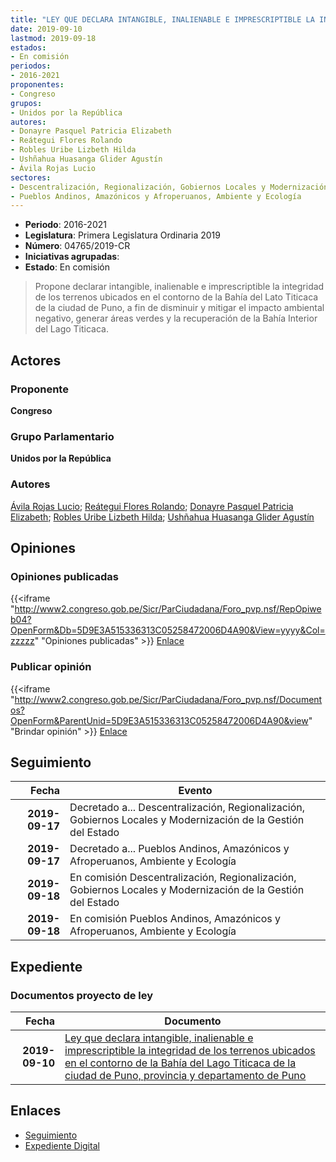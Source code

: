 ```yaml
---
title: "LEY QUE DECLARA INTANGIBLE, INALIENABLE E IMPRESCRIPTIBLE LA INTEGRIDAD DE LOS TERRENOS UBICADOS EN EL CONTORNO DE LA BAHÍA DEL LAGO TITICACA DE LA CIUDAD DE PUNO, PROVINCIA Y DEPARTAMENTO DE PUNO"
date: 2019-09-10
lastmod: 2019-09-18
estados:
- En comisión
periodos:
- 2016-2021
proponentes:
- Congreso
grupos:
- Unidos por la República
autores:
- Donayre Pasquel Patricia Elizabeth
- Reátegui Flores Rolando
- Robles Uribe Lizbeth Hilda
- Ushñahua Huasanga Glider Agustín
- Ávila Rojas Lucio
sectores:
- Descentralización, Regionalización, Gobiernos Locales y Modernización de la Gestión del Estado
- Pueblos Andinos, Amazónicos y Afroperuanos, Ambiente y Ecología
---
```

- **Periodo**: 2016-2021
- **Legislatura**: Primera Legislatura Ordinaria 2019
- **Número**: 04765/2019-CR
- **Iniciativas agrupadas**: 
- **Estado**: En comisión

> Propone declarar intangible, inalienable e imprescriptible la integridad de los terrenos ubicados en el contorno de la Bahía del Lato Titicaca de la ciudad de Puno, a fin de disminuir y mitigar el impacto ambiental negativo, generar áreas verdes y la recuperación de la Bahía Interior del Lago Titicaca.


## Actores

### Proponente

**Congreso**

### Grupo Parlamentario

**Unidos por la República**

### Autores

[Ávila Rojas Lucio](mailto:mailto:lavilar@congreso.gob.pe); [Reátegui Flores Rolando](mailto:mailto:rreategui@congreso.gob.pe); [Donayre Pasquel Patricia Elizabeth](mailto:mailto:pdonayre@congreso.gob.pe); [Robles Uribe Lizbeth Hilda](mailto:mailto:lroblesu@congreso.gob.pe); [Ushñahua Huasanga Glider Agustín](mailto:mailto:gushnahua@congreso.gob.pe)

## Opiniones

### Opiniones publicadas

{{<iframe "http://www2.congreso.gob.pe/Sicr/ParCiudadana/Foro_pvp.nsf/RepOpiweb04?OpenForm&Db=5D9E3A515336313C05258472006D4A90&View=yyyy&Col=zzzzz" "Opiniones publicadas" >}}
[Enlace](http://www2.congreso.gob.pe/Sicr/ParCiudadana/Foro_pvp.nsf/RepOpiweb04?OpenForm&Db=5D9E3A515336313C05258472006D4A90&View=yyyy&Col=zzzzz)

### Publicar opinión

{{<iframe "http://www2.congreso.gob.pe/Sicr/ParCiudadana/Foro_pvp.nsf/Documentos?OpenForm&ParentUnid=5D9E3A515336313C05258472006D4A90&view" "Brindar opinión" >}}
[Enlace](http://www2.congreso.gob.pe/Sicr/ParCiudadana/Foro_pvp.nsf/Documentos?OpenForm&ParentUnid=5D9E3A515336313C05258472006D4A90&view)


## Seguimiento

| Fecha | Evento |
|------:|--------|
| **2019-09-17** | Decretado a... Descentralización, Regionalización, Gobiernos Locales y Modernización de la Gestión del Estado |
| **2019-09-17** | Decretado a... Pueblos Andinos, Amazónicos y Afroperuanos, Ambiente y Ecología |
| **2019-09-18** | En comisión Descentralización, Regionalización, Gobiernos Locales y Modernización de la Gestión del Estado |
| **2019-09-18** | En comisión Pueblos Andinos, Amazónicos y Afroperuanos, Ambiente y Ecología |

## Expediente

### Documentos proyecto de ley

| Fecha | Documento |
|------:|-----------|
| **2019-09-10** | [Ley que declara intangible, inalienable e imprescriptible la integridad de los terrenos ubicados en el contorno de la Bahía del Lago Titicaca de la ciudad de Puno, provincia y departamento de Puno](http://www.leyes.congreso.gob.pe/Documentos/2016_2021/Proyectos_de_Ley_y_de_Resoluciones_Legislativas/PL0476520190910.pdf) |

## Enlaces

- [Seguimiento](http://www2.congreso.gob.pe/Sicr/TraDocEstProc/CLProLey2016.nsf/f7fff46988ca05b1052578e100829cc7/0af63e74f13cd0850525847200807cd2?OpenDocument)
- [Expediente Digital](http://www2.congreso.gob.pe/Sicr/TraDocEstProc/Expvirt_2011.nsf/visbusqptramdoc1621/04765?opendocument)

